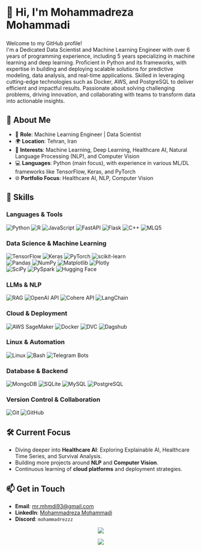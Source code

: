 # 👋 Hi, I'm Mohammadreza Mohammadi
### <div>
Welcome to my GitHub profile!  
I'm a Dedicated Data Scientist and Machine Learning Engineer with over 6 years of programming experience,
including 5 years specializing in machine learning and deep learning. Proficient in Python and its
frameworks, with expertise in building and deploying scalable solutions for predictive modeling, data
analysis, and real-time applications. Skilled in leveraging cutting-edge technologies such as Docker, AWS,
and PostgreSQL to deliver efficient and impactful results. Passionate about solving challenging problems,
driving innovation, and collaborating with teams to transform data into actionable insights.
</div>

## 🌟 About Me

- 💼 **Role**: Machine Learning Engineer | Data Scientist  
- 🌍 **Location**: Tehran, Iran  
- 🧠 **Interests**: Machine Learning, Deep Learning, Healthcare AI, Natural Language Processing (NLP), and Computer Vision  
- 💻 **Languages**: Python (main focus), with experience in various ML/DL frameworks like TensorFlow, Keras, and PyTorch  
- 🌐 **Portfolio Focus**: Healthcare AI, NLP, Computer Vision  

## 🔧 Skills  

### **Languages & Tools**
![Python](https://img.shields.io/badge/python-3670A0?style=plastic&logo=python&logoColor=ffdd54) ![R](https://img.shields.io/badge/R-276DC3?style=plastic&logo=r&logoColor=white) ![JavaScript](https://img.shields.io/badge/javascript-%23323330.svg?style=plastic&logo=javascript&logoColor=%23F7DF1E) ![FastAPI](https://img.shields.io/badge/FastAPI-005571?style=plastic&logo=fastapi) ![Flask](https://img.shields.io/badge/flask-%23000.svg?style=plastic&logo=flask&logoColor=white) ![C++](https://img.shields.io/badge/C%2B%2B-%2300599C.svg?style=plastic&logo=c%2B%2B&logoColor=white) ![MLQ5](https://img.shields.io/badge/MLQ5-%2300A1E4.svg?style=plastic&logo=tradingview&logoColor=white)  
### **Data Science & Machine Learning**
![TensorFlow](https://img.shields.io/badge/TensorFlow-%23FF6F00.svg?style=plastic&logo=TensorFlow&logoColor=white) ![Keras](https://img.shields.io/badge/Keras-%23D00000.svg?style=plastic&logo=Keras&logoColor=white) ![PyTorch](https://img.shields.io/badge/PyTorch-%23EE4C2C.svg?style=plastic&logo=PyTorch&logoColor=white) ![scikit-learn](https://img.shields.io/badge/scikit--learn-%23F7931E.svg?style=plastic&logo=scikit-learn&logoColor=white)  
![Pandas](https://img.shields.io/badge/pandas-%23150458.svg?style=plastic&logo=pandas&logoColor=white) ![NumPy](https://img.shields.io/badge/numpy-%23013243.svg?style=plastic&logo=numpy&logoColor=white) ![Matplotlib](https://img.shields.io/badge/Matplotlib-%23ffffff.svg?style=plastic&logo=Matplotlib&logoColor=black) ![Plotly](https://img.shields.io/badge/Plotly-%233F4F75.svg?style=plastic&logo=plotly&logoColor=white)  
![SciPy](https://img.shields.io/badge/SciPy-%230C55A5.svg?style=plastic&logo=scipy&logoColor=white) ![PySpark](https://img.shields.io/badge/PySpark-%23E25A1C.svg?style=plastic&logo=apache-spark&logoColor=white) ![Hugging Face](https://img.shields.io/badge/HuggingFace-%23FFCC4D.svg?style=plastic&logo=huggingface&logoColor=black)  

### **LLMs & NLP**
![RAG](https://img.shields.io/badge/RAG-%230081CB.svg?style=plastic&logo=ai&logoColor=white) ![OpenAI API](https://img.shields.io/badge/OpenAI-412991?style=plastic&logo=openai&logoColor=white) ![Cohere API](https://img.shields.io/badge/Cohere-%230092CC.svg?style=plastic&logo=cohere&logoColor=white) ![LangChain](https://img.shields.io/badge/LangChain-%23333333.svg?style=plastic&logo=langchain&logoColor=yellow)
### **Cloud & Deployment**
![AWS SageMaker](https://img.shields.io/badge/AWS_SageMaker-232F3E?style=plastic&logo=amazon-aws&logoColor=white) ![Docker](https://img.shields.io/badge/docker-%230db7ed.svg?style=plastic&logo=docker&logoColor=white) ![DVC](https://img.shields.io/badge/DVC-%23FF6F00.svg?style=plastic&logo=dvc&logoColor=white) ![Dagshub](https://img.shields.io/badge/Dagshub-%230080FF.svg?style=plastic&logo=dagshub&logoColor=white)
### **Linux & Automation**
![Linux](https://img.shields.io/badge/Linux-FCC624?style=plastic&logo=linux&logoColor=black) ![Bash](https://img.shields.io/badge/bash-%23121011.svg?style=plastic&logo=gnu-bash&logoColor=white) ![Telegram Bots](https://img.shields.io/badge/Telegram_Bots-0088CC?style=plastic&logo=telegram&logoColor=white)
### **Database & Backend**
![MongoDB](https://img.shields.io/badge/MongoDB-%234ea94b.svg?style=plastic&logo=mongodb&logoColor=white) ![SQLite](https://img.shields.io/badge/sqlite-%2307405e.svg?style=plastic&logo=sqlite&logoColor=white) ![MySQL](https://img.shields.io/badge/mysql-4479A1.svg?style=plastic&logo=mysql&logoColor=white) ![PostgreSQL](https://img.shields.io/badge/PostgreSQL-%23336791.svg?style=plastic&logo=postgresql&logoColor=white)
### **Version Control & Collaboration**
![Git](https://img.shields.io/badge/git-%23F05033.svg?style=plastic&logo=git&logoColor=white) ![GitHub](https://img.shields.io/badge/github-%23121011.svg?style=plastic&logo=github&logoColor=white)

## 🛠️ Current Focus

- Diving deeper into **Healthcare AI**: Exploring Explainable AI, Healthcare Time Series, and Survival Analysis.  
- Building more projects around **NLP** and **Computer Vision**.  
- Continuous learning of **cloud platforms** and deployment strategies.  

## 📫 Get in Touch

- **Email**: mr.mhmdi93@gmail.com  
- **LinkedIn**: [Mohammadreza Mohammadi](https://www.linkedin.com/in/mohammadreza-mohammadi94)  
- **Discord**: `mohammadrezzz`  

<div align="center">
  
  ![](https://github-readme-streak-stats.herokuapp.com/?user=mohammadreza-mohammadi94&theme=dark&hide_border=true)  
    
  ![](https://github-readme-stats.vercel.app/api/top-langs/?username=mohammadreza-mohammadi94&theme=dark&hide_border=true&include_all_commits=false&count_private=false&layout=compact)

</div>
